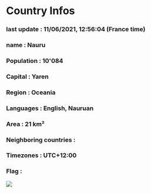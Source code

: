 # Country  Infos
### last update : 11/06/2021, 12:56:04 (France time)

### name : Nauru
### Population : 10'084
### Capital : Yaren
### Region : Oceania
### Languages : English, Nauruan
### Area : 21 km²
### Neighboring countries : 
### Timezones : UTC+12:00

### Flag :
![](https://restcountries.eu/data/nru.svg)